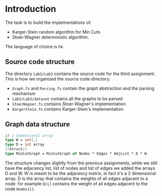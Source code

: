 # Introduction

The task is to build the implementations of:

 - Karger-Stein random algorithm for Min Cuts
 - Stoer-Wagner deterministic algorithm.

The language of choice is `F#`.

## Source code structure

The directory `Lab3/Lab3` contains the source code for the third assignment.
This is how we organized the source code directory:

 - `Graph.fs` and `Parsing.fs` contain the graph abstraction and the parsing mechanism
 - `Lab3/Lab3/dataset` contains all the graphs to be parsed
 - `StoerWagner.fs` contains Stoer-Wagner's implementation
 - `KargerStein.fs` contains Karger-Stein's implementation.

## Graph data structure

```fsharp
// 2 dimensional array
type W = int[,]
type D = int array
[<Struct>]
type MinCutGraph = MinCutGraph of Nodes * Edges * AdjList * D * W
```

The structure changes slightly from the previous assignments, while we still have
the adjacency list, list of nodes and list of edges we added the arrays D and W.
W is meant to be the adjacency matrix, in fact it's a 2 dimensional array.
D is the array that contains the weights of all edges adjacent to a node: for example
`D[i]` contains the weight of all edges adjacent to the node `Nodes[i]`.
